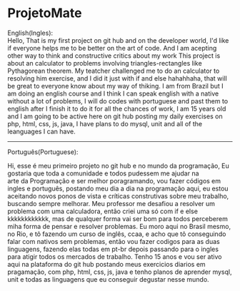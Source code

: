 # ProjetoMate

English(Ingles):  
  Hello, That is my first project on git hub and on the developer world, I'd like if everyone helps me to be better on the art of code. And
I am acepting other way to think and constructive critics about my work 
  This project is about an calculator to problems involving triangles-rectangles like Pythagorean theorem.
  My teatcher challenged me to do an calculator to resolving him exercise, and I did it just with if and else hahahhaha, that will be great
to everyone know about my way of thiking.
  I am from Brazil but I am doing an english course and I think I can speak english with a native without a lot of problems, I will do codes
with portuguese and past them to english after I finish it to do it for all the chances of work, I am 15 years old and I am going to be active
here on git hub posting my daily exercises on php, html, css, js, java, I have plans to do mysql, unit and all of the leanguages I can have.

----------------------------------------------------------------------------------------------------------------------------------------------

Português(Portuguese): 

  Hi, esse é meu primeiro projeto no git hub e no mundo da programação, Eu gostaria que toda a comunidade e todos pudessem me ajudar na  
arte da Programação e ser melhor poragramando, vou fazer códigos em ingles e português, postando meu dia a dia na programação aqui, eu estou 
aceitando novos ponos de vista e críticas construtivas sobre meu trabalho, buscando sempre melhorar.
  Meu professor me desafiou a resolver um problema com uma calculadora, então criei uma só com if e else kkkkkkkkkkkk, mas de qualquer forma
vai ser bom para todos perceberem miha forma de pensar e resolver problemas.
  Eu moro aqui no Brasil mesmo, no Rio, e tô fazendo um curso de inglês, ccaa, e acho que tô conseguindo falar com nativos sem problemas, então
vou fazer codigos para as duas linguagens, fazendo elas todas em pt-br depois passando para o ingles para atigir todos os mercados de trabalho.
  Tenho 15 anos e vou ser ativo aqui na plataforma do git hub postando meus exercicios diarios em pragamação, com php, html, css, js, java e 
tenho planos de aprender mysql, unit e todas as linguagens que eu conseguir degustar nesse mundo.
